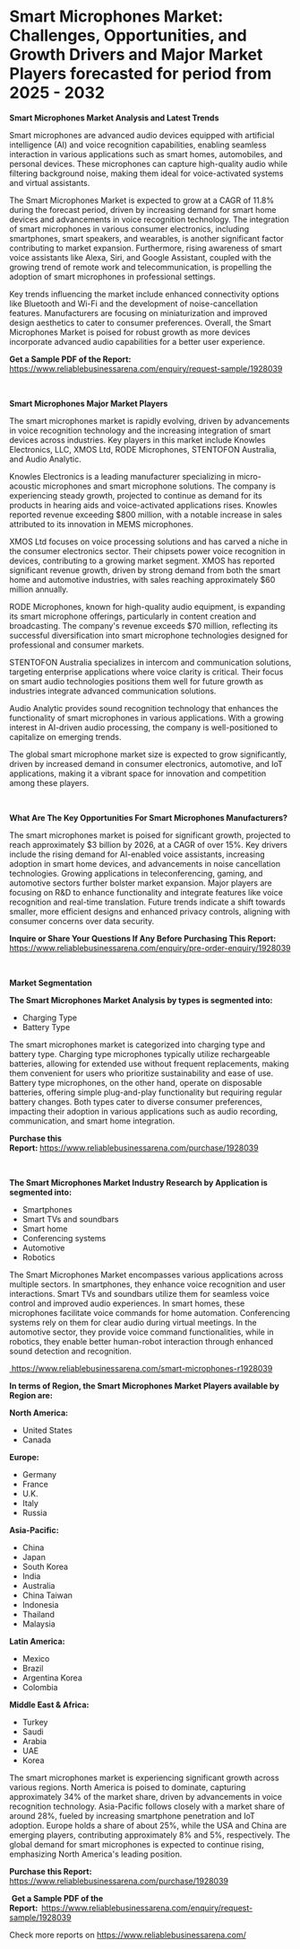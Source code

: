 <p><h1>Smart Microphones Market: Challenges, Opportunities, and Growth Drivers and Major Market Players forecasted for period from 2025 - 2032</h1></p><p><strong>Smart Microphones Market Analysis and Latest Trends</strong></p>
<p><p>Smart microphones are advanced audio devices equipped with artificial intelligence (AI) and voice recognition capabilities, enabling seamless interaction in various applications such as smart homes, automobiles, and personal devices. These microphones can capture high-quality audio while filtering background noise, making them ideal for voice-activated systems and virtual assistants.</p><p>The Smart Microphones Market is expected to grow at a CAGR of 11.8% during the forecast period, driven by increasing demand for smart home devices and advancements in voice recognition technology. The integration of smart microphones in various consumer electronics, including smartphones, smart speakers, and wearables, is another significant factor contributing to market expansion. Furthermore, rising awareness of smart voice assistants like Alexa, Siri, and Google Assistant, coupled with the growing trend of remote work and telecommunication, is propelling the adoption of smart microphones in professional settings.</p><p>Key trends influencing the market include enhanced connectivity options like Bluetooth and Wi-Fi and the development of noise-cancellation features. Manufacturers are focusing on miniaturization and improved design aesthetics to cater to consumer preferences. Overall, the Smart Microphones Market is poised for robust growth as more devices incorporate advanced audio capabilities for a better user experience.</p></p>
<p><strong>Get a Sample PDF of the Report:&nbsp;</strong> <a href="https://www.reliablebusinessarena.com/enquiry/request-sample/1928039?utm_campaign=3457&utm_medium=2&utm_source=Github&utm_content=ia&utm_term=29032025&utm_id=smart-microphones">https://www.reliablebusinessarena.com/enquiry/request-sample/1928039</a></p>
<p>&nbsp;</p>
<p><strong>Smart Microphones Major Market Players</strong></p>
<p><p>The smart microphones market is rapidly evolving, driven by advancements in voice recognition technology and the increasing integration of smart devices across industries. Key players in this market include Knowles Electronics, LLC, XMOS Ltd, RODE Microphones, STENTOFON Australia, and Audio Analytic. </p><p>Knowles Electronics is a leading manufacturer specializing in micro-acoustic microphones and smart microphone solutions. The company is experiencing steady growth, projected to continue as demand for its products in hearing aids and voice-activated applications rises. Knowles reported revenue exceeding $800 million, with a notable increase in sales attributed to its innovation in MEMS microphones.</p><p>XMOS Ltd focuses on voice processing solutions and has carved a niche in the consumer electronics sector. Their chipsets power voice recognition in devices, contributing to a growing market segment. XMOS has reported significant revenue growth, driven by strong demand from both the smart home and automotive industries, with sales reaching approximately $60 million annually.</p><p>RODE Microphones, known for high-quality audio equipment, is expanding its smart microphone offerings, particularly in content creation and broadcasting. The company's revenue exceeds $70 million, reflecting its successful diversification into smart microphone technologies designed for professional and consumer markets.</p><p>STENTOFON Australia specializes in intercom and communication solutions, targeting enterprise applications where voice clarity is critical. Their focus on smart audio technologies positions them well for future growth as industries integrate advanced communication solutions.</p><p>Audio Analytic provides sound recognition technology that enhances the functionality of smart microphones in various applications. With a growing interest in AI-driven audio processing, the company is well-positioned to capitalize on emerging trends.</p><p>The global smart microphone market size is expected to grow significantly, driven by increased demand in consumer electronics, automotive, and IoT applications, making it a vibrant space for innovation and competition among these players.</p></p>
<p>&nbsp;</p>
<p><strong>What Are The Key Opportunities For Smart Microphones Manufacturers?</strong></p>
<p><p>The smart microphones market is poised for significant growth, projected to reach approximately $3 billion by 2026, at a CAGR of over 15%. Key drivers include the rising demand for AI-enabled voice assistants, increasing adoption in smart home devices, and advancements in noise cancellation technologies. Growing applications in teleconferencing, gaming, and automotive sectors further bolster market expansion. Major players are focusing on R&D to enhance functionality and integrate features like voice recognition and real-time translation. Future trends indicate a shift towards smaller, more efficient designs and enhanced privacy controls, aligning with consumer concerns over data security.</p></p>
<p><strong>Inquire or Share Your Questions If Any Before Purchasing This Report:</strong> <a href="https://www.reliablebusinessarena.com/enquiry/pre-order-enquiry/1928039?utm_campaign=3457&utm_medium=2&utm_source=Github&utm_content=ia&utm_term=29032025&utm_id=smart-microphones">https://www.reliablebusinessarena.com/enquiry/pre-order-enquiry/1928039</a></p>
<p>&nbsp;</p>
<p><strong>Market Segmentation</strong></p>
<p><strong>The Smart Microphones Market Analysis by types is segmented into:</strong></p>
<p><ul><li>Charging Type</li><li>Battery Type</li></ul></p>
<p><p>The smart microphones market is categorized into charging type and battery type. Charging type microphones typically utilize rechargeable batteries, allowing for extended use without frequent replacements, making them convenient for users who prioritize sustainability and ease of use. Battery type microphones, on the other hand, operate on disposable batteries, offering simple plug-and-play functionality but requiring regular battery changes. Both types cater to diverse consumer preferences, impacting their adoption in various applications such as audio recording, communication, and smart home integration.</p></p>
<p><strong>Purchase this Report:&nbsp;</strong><a href="https://www.reliablebusinessarena.com/purchase/1928039?utm_campaign=3457&utm_medium=2&utm_source=Github&utm_content=ia&utm_term=29032025&utm_id=smart-microphones">https://www.reliablebusinessarena.com/purchase/1928039</a></p>
<p>&nbsp;</p>
<p><strong>The Smart Microphones Market Industry Research by Application is segmented into:</strong></p>
<p><ul><li>Smartphones</li><li>Smart TVs and soundbars</li><li>Smart home</li><li>Conferencing systems</li><li>Automotive</li><li>Robotics</li></ul></p>
<p><p>The Smart Microphones Market encompasses various applications across multiple sectors. In smartphones, they enhance voice recognition and user interactions. Smart TVs and soundbars utilize them for seamless voice control and improved audio experiences. In smart homes, these microphones facilitate voice commands for home automation. Conferencing systems rely on them for clear audio during virtual meetings. In the automotive sector, they provide voice command functionalities, while in robotics, they enable better human-robot interaction through enhanced sound detection and recognition.</p></p>
<p><a href="https://www.reliablebusinessarena.com/smart-microphones-r1928039?utm_campaign=3457&utm_medium=2&utm_source=Github&utm_content=ia&utm_term=29032025&utm_id=smart-microphones">&nbsp;https://www.reliablebusinessarena.com/smart-microphones-r1928039</a></p>
<p><strong>In terms of Region, the Smart Microphones Market Players available by Region are:</strong></p>
<p>
    <p> <strong> North America: </strong>
        <ul>
            <li>United States</li>
            <li>Canada</li>
        </ul>
        </p> 
    <p> <strong> Europe: </strong>
        <ul>
            <li>Germany</li>
            <li>France</li>
            <li>U.K.</li>
            <li>Italy</li>
            <li>Russia</li>
        </ul>
        </p> 
    <p> <strong> Asia-Pacific: </strong>
        <ul>
            <li>China</li>
            <li>Japan</li>
            <li>South Korea</li>
            <li>India</li>
            <li>Australia</li>
            <li>China Taiwan</li>
            <li>Indonesia</li>
            <li>Thailand</li>
            <li>Malaysia</li>
        </ul>
        </p> 
    <p> <strong> Latin America: </strong>
        <ul>
            <li>Mexico</li>
            <li>Brazil</li>
            <li>Argentina Korea</li>
            <li>Colombia</li>
        </ul>
        </p> 
    <p> <strong> Middle East & Africa: </strong>
        <ul>
            <li>Turkey</li>
            <li>Saudi</li>
            <li>Arabia</li>
            <li>UAE</li>
            <li>Korea</li>
        </ul>
    </p>
    </p>
<p><p>The smart microphones market is experiencing significant growth across various regions. North America is poised to dominate, capturing approximately 34% of the market share, driven by advancements in voice recognition technology. Asia-Pacific follows closely with a market share of around 28%, fueled by increasing smartphone penetration and IoT adoption. Europe holds a share of about 25%, while the USA and China are emerging players, contributing approximately 8% and 5%, respectively. The global demand for smart microphones is expected to continue rising, emphasizing North America's leading position.</p></p>
<p><strong>Purchase this Report: </strong><a href="https://www.reliablebusinessarena.com/purchase/1928039?utm_campaign=3457&utm_medium=2&utm_source=Github&utm_content=ia&utm_term=29032025&utm_id=smart-microphones">https://www.reliablebusinessarena.com/purchase/1928039</a></p>
<p>&nbsp;<strong>Get a Sample PDF of the Report:&nbsp;&nbsp;</strong><a href="https://www.reliablebusinessarena.com/enquiry/request-sample/1928039?utm_campaign=3457&utm_medium=2&utm_source=Github&utm_content=ia&utm_term=29032025&utm_id=smart-microphones">https://www.reliablebusinessarena.com/enquiry/request-sample/1928039</a></p>
<p><strong></strong></p>
<p>Check more reports on <a href="https://www.reliablebusinessarena.com/?utm_campaign=3457&utm_medium=2&utm_source=Github&utm_content=ia&utm_term=29032025&utm_id=smart-microphones">https://www.reliablebusinessarena.com/</a></p>